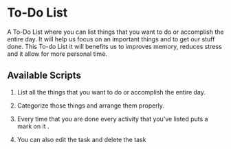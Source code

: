 # To-Do List

A To-Do List where you can list things that you want to do or accomplish the entire day. It will help us focus on an important things and to get our stuff done. This To-do List it will benefits us to improves memory, reduces stress and it allow for more personal time.

## Available Scripts

1.	List all the things that you want to do or accomplish the entire day. 

2.	Categorize those things and arrange them properly. 

3.	Every time that you are done every activity that you've listed puts a mark on it .

4.	You can also edit the task and delete the task
